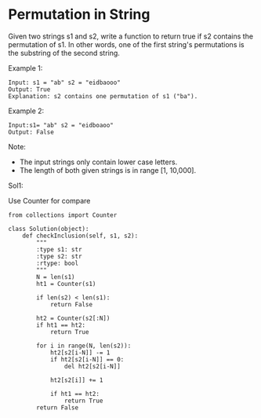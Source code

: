 # Permutation in String

Given two strings s1 and s2, write a function to return true if s2 contains the permutation of s1. In other words, one of the first string's permutations is the substring of the second string.

 

Example 1:

```
Input: s1 = "ab" s2 = "eidbaooo"
Output: True
Explanation: s2 contains one permutation of s1 ("ba").
```

Example 2:

```
Input:s1= "ab" s2 = "eidboaoo"
Output: False
``` 

Note:

+ The input strings only contain lower case letters.
+ The length of both given strings is in range [1, 10,000].

Sol1: 

Use Counter for compare

```
from collections import Counter

class Solution(object):
    def checkInclusion(self, s1, s2):
        """
        :type s1: str
        :type s2: str
        :rtype: bool
        """
        N = len(s1)
        ht1 = Counter(s1)
        
        if len(s2) < len(s1):
            return False
        
        ht2 = Counter(s2[:N])
        if ht1 == ht2:
            return True
        
        for i in range(N, len(s2)):
            ht2[s2[i-N]] -= 1
            if ht2[s2[i-N]] == 0:
                del ht2[s2[i-N]]
            
            ht2[s2[i]] += 1
            
            if ht1 == ht2:
                return True
        return False
        
```
